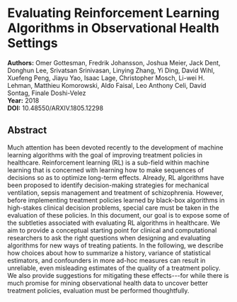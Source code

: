 # Evaluating Reinforcement Learning Algorithms in Observational Health Settings

**Authors:** Omer Gottesman, Fredrik Johansson, Joshua Meier, Jack Dent, Donghun Lee, Srivatsan Srinivasan, Linying Zhang, Yi Ding, David Wihl, Xuefeng Peng, Jiayu Yao, Isaac Lage, Christopher Mosch, Li-wei H. Lehman, Matthieu Komorowski, Aldo Faisal, Leo Anthony Celi, David Sontag, Finale Doshi-Velez  
**Year:** 2018  
**DOI:** 10.48550/ARXIV.1805.12298  

## Abstract
Much attention has been devoted recently to the development of machine learning algorithms with the goal of improving treatment policies in healthcare. Reinforcement learning (RL) is a sub-field within machine learning that is concerned with learning how to make sequences of decisions so as to optimize long-term effects. Already, RL algorithms have been proposed to identify decision-making strategies for mechanical ventilation, sepsis management and treatment of schizophrenia. However, before implementing treatment policies learned by black-box algorithms in high-stakes clinical decision problems, special care must be taken in the evaluation of these policies. In this document, our goal is to expose some of the subtleties associated with evaluating RL algorithms in healthcare. We aim to provide a conceptual starting point for clinical and computational researchers to ask the right questions when designing and evaluating algorithms for new ways of treating patients. In the following, we describe how choices about how to summarize a history, variance of statistical estimators, and confounders in more ad-hoc measures can result in unreliable, even misleading estimates of the quality of a treatment policy. We also provide suggestions for mitigating these effects---for while there is much promise for mining observational health data to uncover better treatment policies, evaluation must be performed thoughtfully.

